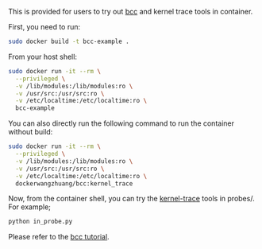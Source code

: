 This is provided for users to try out [bcc](https://github.com/iovisor/bcc) and kernel trace tools in container.

First, you need to run:
```bash
sudo docker build -t bcc-example .
```

From your host shell:
```bash
sudo docker run -it --rm \
  --privileged \
  -v /lib/modules:/lib/modules:ro \
  -v /usr/src:/usr/src:ro \
  -v /etc/localtime:/etc/localtime:ro \
  bcc-example
```

You can also directly run the following command to run the container without build:
```bash
sudo docker run -it --rm \
  --privileged \
  -v /lib/modules:/lib/modules:ro \
  -v /usr/src:/usr/src:ro \
  -v /etc/localtime:/etc/localtime:ro \
  dockerwangzhuang/bcc:kernel_trace
```

Now, from the container shell, you can try the [kernel-trace](https://github.com/alvenwong/kernel_trace) tools in probes/.
For example;
```bash
python in_probe.py
```



Please refer to the [bcc tutorial](https://github.com/iovisor/bcc/tree/master/docs/tutorial.md#1-general-performance).
